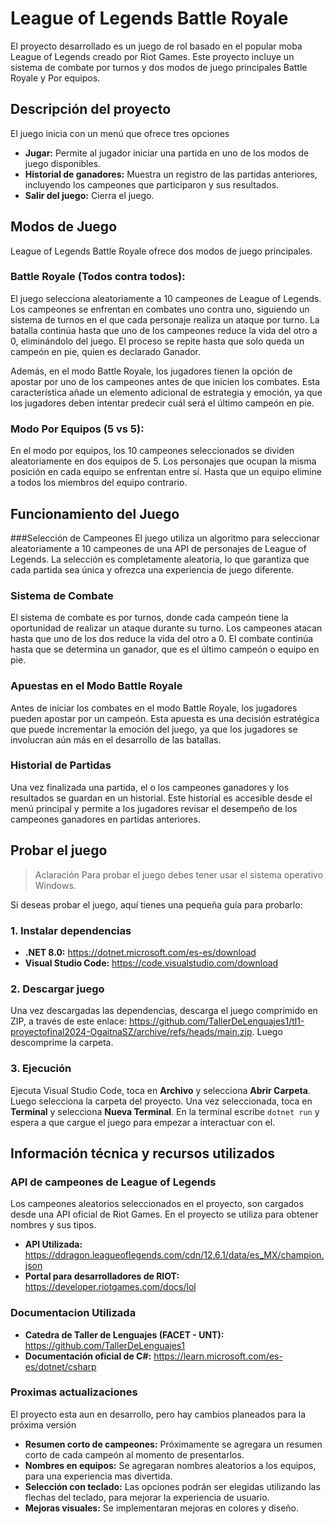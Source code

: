 # League of Legends Battle Royale
El proyecto desarrollado es un juego de rol basado en el popular moba League of Legends creado por Riot Games.
Este proyecto incluye un sistema de combate por turnos y dos modos de juego principales Battle Royale y Por equipos.

## Descripción del proyecto
El juego inicia con un menú que ofrece tres opciones
- **Jugar:** Permite al jugador iniciar una partida en uno de los modos de juego disponibles.
- **Historial de ganadores:** Muestra un registro de las partidas anteriores, incluyendo los campeones que participaron y sus resultados.
- **Salir del juego:** Cierra el juego.

## Modos de Juego
League of Legends Battle Royale ofrece dos modos de juego principales.

### Battle Royale (Todos contra todos):
El juego selecciona aleatoriamente a 10 campeones de League of Legends. Los campeones se enfrentan en combates uno contra uno, siguiendo un sistema de turnos en el que cada personaje realiza un ataque por turno. 
La batalla continúa hasta que uno de los campeones reduce la vida del otro a 0, eliminándolo del juego.  El proceso se repite hasta que solo queda un campeón en pie, quien es declarado Ganador.

Además, en el modo Battle Royale, los jugadores tienen la opción de apostar por uno de los campeones antes de que inicien los combates. 
Esta característica añade un elemento adicional de estrategia y emoción, ya que los jugadores deben intentar predecir cuál será el último campeón en pie.

### Modo Por Equipos (5 vs 5):
En el modo por equipos, los 10 campeones seleccionados se dividen aleatoriamente en dos equipos de 5. 
Los personajes que ocupan la misma posición en cada equipo se enfrentan entre sí. Hasta que un equipo elimine a todos los miembros del equipo contrario.

## Funcionamiento del Juego
###Selección de Campeones
El juego utiliza un algoritmo para seleccionar aleatoriamente a 10 campeones de una API de personajes de League of Legends. 
La selección es completamente aleatoria, lo que garantiza que cada partida sea única y ofrezca una experiencia de juego diferente.

### Sistema de Combate
El sistema de combate es por turnos, donde cada campeón tiene la oportunidad de realizar un ataque durante su turno. 
Los campeones atacan hasta que uno de los dos reduce la vida del otro a 0. El combate continúa hasta que se determina un ganador, que es el último campeón o equipo en pie.

### Apuestas en el Modo Battle Royale
Antes de iniciar los combates en el modo Battle Royale, los jugadores pueden apostar por un campeón. 
Esta apuesta es una decisión estratégica que puede incrementar la emoción del juego, ya que los jugadores se involucran aún más en el desarrollo de las batallas.

### Historial de Partidas
Una vez finalizada una partida, el o los campeones ganadores y los resultados se guardan en un historial. Este historial es accesible desde el menú principal y permite a los jugadores revisar el desempeño de los campeones ganadores en partidas anteriores.

## Probar el juego
>Aclaración Para probar el juego debes tener usar el sistema operativo Windows.

Si deseas probar el juego, aquí tienes una pequeña guía para probarlo:
### 1. Instalar dependencias
- **.NET 8.0:** https://dotnet.microsoft.com/es-es/download
- **Visual Studio Code:** https://code.visualstudio.com/download

### 2. Descargar juego
Una vez descargadas las dependencias, descarga el juego comprimido en ZIP, a través de este enlace:
https://github.com/TallerDeLenguajes1/tl1-proyectofinal2024-OgaitnaSZ/archive/refs/heads/main.zip.
Luego descomprime la carpeta.

### 3. Ejecución
Ejecuta Visual Studio Code, toca en **Archivo** y selecciona **Abrir Carpeta**. Luego selecciona la carpeta del proyecto.
Una vez seleccionada, toca en **Terminal** y selecciona **Nueva Terminal**.
En la terminal escribe `dotnet run` y espera a que cargue el juego para empezar a interactuar con el.

## Información técnica y recursos utilizados
### API de campeones de League of Legends
Los campeones aleatorios seleccionados en el proyecto, son cargados desde una API oficial de Riot Games.
En el proyecto se utiliza para obtener nombres y sus tipos.
- **API Utilizada:** https://ddragon.leagueoflegends.com/cdn/12.6.1/data/es_MX/champion.json
- **Portal para desarrolladores de RIOT:** https://developer.riotgames.com/docs/lol

### Documentacion Utilizada
- **Catedra de Taller de Lenguajes (FACET - UNT):** https://github.com/TallerDeLenguajes1
- **Documentación oficial de C#:** https://learn.microsoft.com/es-es/dotnet/csharp

### Proximas actualizaciones
El proyecto esta aun en desarrollo, pero hay cambios planeados para la próxima versión
- **Resumen corto de campeones:** Próximamente se agregara un resumen corto de cada campeón al momento de presentarlos.
- **Nombres en equipos:** Se agregaran nombres aleatorios a los equipos, para una experiencia mas divertida.
- **Selección con teclado:** Las opciones podrán ser elegidas utilizando las flechas del teclado, para mejorar la experiencia de usuario.
- **Mejoras visuales:** Se implementaran mejoras en colores y diseño.
